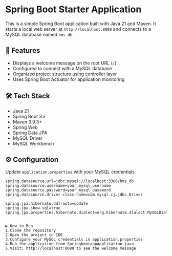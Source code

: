 # Spring Boot Starter Application

This is a simple Spring Boot application built with Java 21 and Maven. It starts a local web server at `http://localhost:8080` and connects to a MySQL database named `hms_db`.

## 🚀 Features

- Displays a welcome message on the root URL (`/`)
- Configured to connect with a MySQL database
- Organized project structure using controller layer
- Uses Spring Boot Actuator for application monitoring

## 🛠️ Tech Stack

- Java 21  
- Spring Boot 3.x  
- Maven 3.9.3+  
- Spring Web  
- Spring Data JPA  
- MySQL Driver  
- MySQL Workbench


## ⚙️ Configuration

Update `application.properties` with your MySQL credentials:

```properties
spring.datasource.url=jdbc:mysql://localhost:3306/hms_db
spring.datasource.username=your_mysql_username
spring.datasource.password=your_mysql_password
spring.datasource.driver-class-name=com.mysql.cj.jdbc.Driver

spring.jpa.hibernate.ddl-auto=update
spring.jpa.show-sql=true
spring.jpa.properties.hibernate.dialect=org.hibernate.dialect.MySQLDialect


▶️ How to Run
1.Clone the repository
2.Open the project in IDE
3.Configure your MySQL credentials in application.properties
4.Run the application from SpringbootappApplication.java
5.Visit: http://localhost:8080 to see the welcome message


